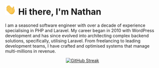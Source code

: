 # ![Waving Hand](waving-hand.gif) Hi there, I'm Nathan

I am a seasoned software engineer with over a decade of experience specialising in PHP and Laravel. My career began in 2010 with WordPress development and has since evolved into architecting complex backend solutions, specifically, utilising Laravel. From freelancing to leading development teams, I have crafted and optimised systems that manage multi-millions in revenue.

<div align="center">

[![GitHub Streak](https://streak-stats.demolab.com?user=nathanwritescode-uk&theme=radical&date_format=j%20M%5B%20Y%5D)](https://git.io/streak-stats)
</div>